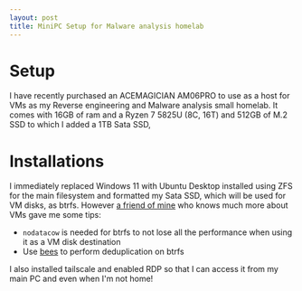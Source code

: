 ```yaml
---
layout: post
title: MiniPC Setup for Malware analysis homelab
---
```


# Setup
I have recently purchased an ACEMAGICIAN AM06PRO to use as a host for VMs as my Reverse engineering and Malware analysis small homelab.
It comes with 16GB of ram and a Ryzen 7 5825U (8C, 16T) and 512GB of M.2 SSD to which I added a 1TB Sata SSD,

# Installations
I immediately replaced Windows 11 with Ubuntu Desktop installed using ZFS for the main filesystem and formatted my Sata SSD, which will be used for VM disks, as btrfs.
However [a friend of mine](https://ioctl.fail/) who knows much more about VMs gave me some tips:
- `nodatacow` is needed for btrfs to not lose all the performance when using it as a VM disk destination
- Use [bees](https://github.com/Zygo/bees/tree/master) to perform deduplication on btrfs

I also installed tailscale and enabled RDP so that I can access it from my main PC and even when I'm not home!
